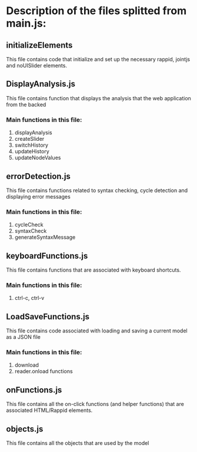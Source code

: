 # Description of the files splitted from main.js:

## initializeElements
This file contains code that initialize and set up the necessary rappid, jointjs and noUISlider elements.

## DisplayAnalysis.js
This file contains function that displays the analysis that the web application from the backed 
### Main functions in this file:
1) displayAnalysis
2) createSlider
3) switchHistory
4) updateHistory
5) updateNodeValues

## errorDetection.js
This file contains functions related to syntax checking, cycle detection and displaying error messages
### Main functions in this file:
1) cycleCheck
2) syntaxCheck
3) generateSyntaxMessage

## keyboardFunctions.js
This file contains functions that are associated with keyboard shortcuts.
### Main functions in this file:
1) ctrl-c, ctrl-v

## LoadSaveFunctions.js
This file contains code associated with loading and saving a current model as a JSON file
### Main functions in this file:
1) download
2) reader.onload functions

## onFunctions.js
This file contains all the on-click functions (and helper functions) that are associated HTML/Rappid elements.

## objects.js
This file contains all the objects that are used by the model
